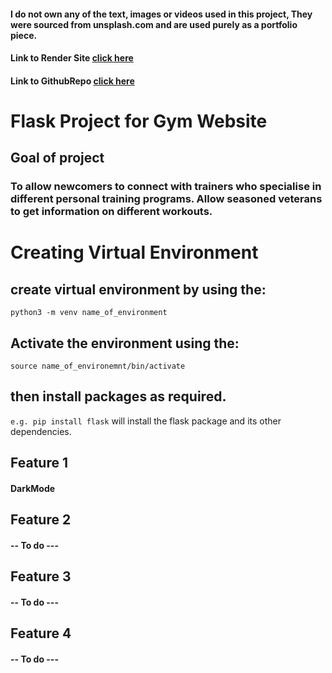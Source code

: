 #### I do not own any of the text, images or videos used in this project, They were sourced from unsplash.com and are used purely as a portfolio piece.

#### Link to Render Site [click here]()

#### Link to GithubRepo [click here](https://github.com/Emmaf97/Python_assignment_submission)

# Flask Project for Gym Website
## Goal of project
### To allow newcomers to connect with trainers who specialise in different personal training programs. Allow seasoned veterans to get information on different workouts.


# Creating Virtual Environment
## create virtual environment by using the:
`python3 -m venv name_of_environment`
## Activate the environment using the:
`source name_of_environemnt/bin/activate`
## then install packages as required.
`e.g. pip install flask`
will install the flask package and its other dependencies.

## Feature 1
#### DarkMode

## Feature 2
#### -- To do ---

## Feature 3
#### -- To do ---

## Feature 4
#### -- To do ---

